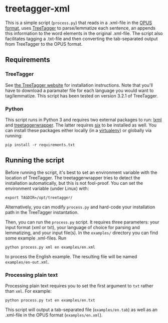 # treetagger-xml

This is a simple script (`process.py`) that reads in a .xml-file in the [OPUS format](http://opus.nlpl.eu/), uses [TreeTagger](http://www.cis.uni-muenchen.de/~schmid/tools/TreeTagger/) to parse/lemmatize each sentence, an appends this information to the word elements in the original .xml-file.
The script also facilitates tagging a .txt-file and then converting the tab-separated output from TreeTagger to the OPUS format.

## Requirements

### TreeTagger

See [the TreeTagger website](http://www.cis.uni-muenchen.de/~schmid/tools/TreeTagger/) for installation instructions. Note that you'll have to download a paramater file for each language you would want to tag/lemmatize. This script has been tested on version 3.2.1 of TreeTagger.

### Python

This script runs in Python 3 and requires two external packages to run: [lxml](http://lxml.de/) and [treetaggerwrapper](http://treetaggerwrapper.readthedocs.io/en/latest/). The latter requires [six](https://pythonhosted.org/six/) to be installed as well. You can install these packages either locally (in a [virtualenv](http://virtualenv.readthedocs.io/en/latest/)) or globally via running:

	pip install -r requirements.txt

## Running the script

Before running the script, it's best to set an environment variable with the location of TreeTagger. The treetaggerwrapper tries to detect the installation automatically, but this is not fool-proof. You can set the environment variable (under Linux) with:

	export TAGDIR=/opt/treetagger/

Alternatively, you can modify `process.py` and hard-code your installation path in the TreeTagger instantation.

Then, you can run the `process.py` script. It requires three parameters: your input format (xml or txt), your language of choice for parsing and lemmatizing, and your input file(s). In the `examples/` directory you can find some example .xml-files. Run

	python process.py xml en examples/en.xml

to process the English example. The resulting file will be named `examples/en-out.xml`.

### Processing plain text

Processing plain text requires you to set the first argument to `txt` rather than `xml`. For example:

    python process.py txt en examples/en.txt
    
This script will output a tab-separated file (`examples/en.tab`) as well as an .xml-file in the OPUS format (`examples/en.xml`).
